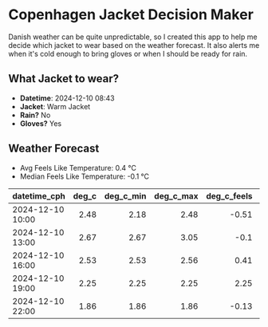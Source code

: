 
# Copenhagen Jacket Decision Maker

Danish weather can be quite unpredictable, so I created this app to help me decide which jacket to wear based on the weather forecast. 
It also alerts me when it's cold enough to bring gloves or when I should be ready for rain.

## What Jacket to wear?

- **Datetime**: 2024-12-10 08:43
- **Jacket**: Warm Jacket
- **Rain?** No
- **Gloves?** Yes

## Weather Forecast
- Avg Feels Like Temperature: 0.4 °C
- Median Feels Like Temperature: -0.1 °C

| datetime_cph     |   deg_c |   deg_c_min |   deg_c_max |   deg_c_feels | weather   | wind   | rain   |
|:-----------------|--------:|------------:|------------:|--------------:|:----------|:-------|:-------|
| 2024-12-10 10:00 |    2.48 |        2.18 |        2.48 |         -0.51 | Clouds    | Low    | None   |
| 2024-12-10 13:00 |    2.67 |        2.67 |        3.05 |         -0.1  | Clouds    | Low    | None   |
| 2024-12-10 16:00 |    2.53 |        2.53 |        2.56 |          0.41 | Clouds    | Low    | None   |
| 2024-12-10 19:00 |    2.25 |        2.25 |        2.25 |          2.25 | Clouds    | Low    | None   |
| 2024-12-10 22:00 |    1.86 |        1.86 |        1.86 |         -0.13 | Clear     | Low    | None   |
        